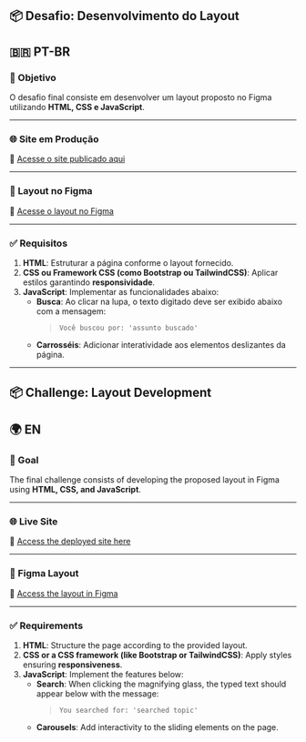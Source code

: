 ## 📦 Desafio: Desenvolvimento do Layout

## 🇧🇷 PT-BR

### 📝 Objetivo

O desafio final consiste em desenvolver um layout proposto no Figma utilizando **HTML, CSS e JavaScript**.

---

### 🌐 Site em Produção

🔗 [Acesse o site publicado aqui](https://bmr23.github.io/AVANTI_projeto_1/)

---

### 🎨 Layout no Figma

🔗 [Acesse o layout no Figma](https://www.figma.com/design/NsuWd0lNMP7tOBkM9yLsl5/innovation-class--Copy-?node-id=13-673&p=f&t=26HWJbr85IuF7VeE-0)

---

### ✅ Requisitos

1. **HTML**: Estruturar a página conforme o layout fornecido.  
2. **CSS ou Framework CSS (como Bootstrap ou TailwindCSS)**: Aplicar estilos garantindo **responsividade**.  
3. **JavaScript**: Implementar as funcionalidades abaixo:
   - **Busca**: Ao clicar na lupa, o texto digitado deve ser exibido abaixo com a mensagem:
     > `Você buscou por: 'assunto buscado'`
   - **Carrosséis**: Adicionar interatividade aos elementos deslizantes da página.

---

## 📦 Challenge: Layout Development

## 🌍 EN

### 📝 Goal

The final challenge consists of developing the proposed layout in Figma using **HTML, CSS, and JavaScript**.

---

### 🌐 Live Site

🔗 [Access the deployed site here](https://bmr23.github.io/AVANTI_projeto_1/)

---

### 🎨 Figma Layout

🔗 [Access the layout in Figma](https://www.figma.com/design/NsuWd0lNMP7tOBkM9yLsl5/innovation-class--Copy-?node-id=13-673&p=f&t=58U2zvLGuFK7grcq-0)

---

### ✅ Requirements

1. **HTML**: Structure the page according to the provided layout.  
2. **CSS or a CSS framework (like Bootstrap or TailwindCSS)**: Apply styles ensuring **responsiveness**.  
3. **JavaScript**: Implement the features below:
   - **Search**: When clicking the magnifying glass, the typed text should appear below with the message:
     > `You searched for: 'searched topic'`
   - **Carousels**: Add interactivity to the sliding elements on the page.
